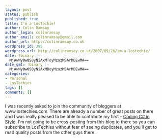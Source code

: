 ```yaml
---
layout: post
status: publish
published: true
title: I'm a LosTechie!
author: Colin Ramsay
author_login: colinramsay
author_email: colinramsay@gmail.com
author_url: http://colinramsay.co.uk
wordpress_id: 395
wordpress_url: http://colinramsay.co.uk/2007/09/26/im-a-lostechie/
date: !binary |-
  MjAwNy0wOS0yNiAxMToyMzozMSArMDEwMA==
date_gmt: !binary |-
  MjAwNy0wOS0yNiAxMDoyMzozMSArMDEwMA==
categories:
- Personal
- LosTechies
tags: []
comments: []
---
```

<p>I was recently asked to join the community of bloggers at www.lostechies.com. There are already a number of great posts on there and I was really pleased to be able to contribute my first - <a href="http://www.lostechies.com/blogs/colin_ramsay/archive/2007/09/25/coding-in-style.aspx">Coding C# in Style</a>. I'm not going to be cross-posting from this blog to there so you can subscribe to LosTechies without fear of seeing duplicates, and you'll get to read quality posts from the other guys there.</p>
